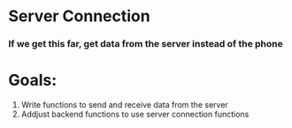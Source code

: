 # Server Connection

### If we get this far, get data from the server instead of the phone

Goals:
======
1. Write functions to send and receive data from the server
2. Addjust backend functions to use server connection functions
